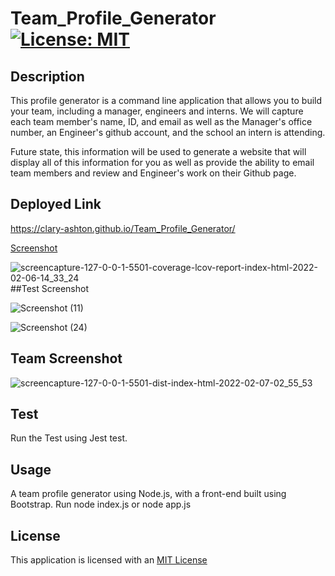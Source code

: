 # Team_Profile_Generator [![License: MIT](https://img.shields.io/badge/License-MIT-yellow.svg)](https://opensource.org/licenses/MIT)

## Description

This profile generator is a command line application that allows you to build your team, including a manager, engineers and interns. We will capture each team member's name, ID, and email as well as the Manager's office number, an Engineer's github account, and the school an intern is attending.

Future state, this information will be used to generate a website that will display all of this information for you as well as provide the ability to email team members and review and Engineer's work on their Github page.


## Deployed Link

https://clary-ashton.github.io/Team_Profile_Generator/



[Screenshot](#screenshot)

![screencapture-127-0-0-1-5501-coverage-lcov-report-index-html-2022-02-06-14_33_24](https://user-images.githubusercontent.com/78886789/152686001-a2d42c76-7e45-448b-90c2-296e2819907f.png)
##Test Screenshot

![Screenshot (11)](https://user-images.githubusercontent.com/78886789/149640176-364bdbec-2aa0-4944-bde4-d243f501fda9.png)

![Screenshot (24)](https://user-images.githubusercontent.com/78886789/152833801-8c4bfac8-67d7-445e-a15b-1cfbd8a736c0.png)


## Team Screenshot

![screencapture-127-0-0-1-5501-dist-index-html-2022-02-07-02_55_53](https://user-images.githubusercontent.com/78886789/152717446-21d45d1a-576b-4515-9a8c-d886e0595a9f.png)


## Test

Run the Test using Jest test.

## Usage
A team profile generator using Node.js, with a front-end built using Bootstrap.
Run node index.js or node app.js

## License
This application is licensed with an [MIT License](./LICENSE)



